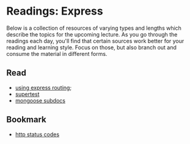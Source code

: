 # Readings: Express

Below is a collection of resources of varying types and lengths which describe the topics for the upcoming lecture.  As you go through the readings each day, you'll find that certain sources work better for your reading and learning style. Focus on those, but also branch out and consume the material in different forms.

## Read
* [using express routing](https://expressjs.com/en/guide/routing.html);
* [supertest](https://github.com/visionmedia/supertest)
* [mongoose subdocs](https://mongoosejs.com/docs/subdocs.html)

## Bookmark
* [http status codes](https://www.restapitutorial.com/httpstatuscodes.html)

